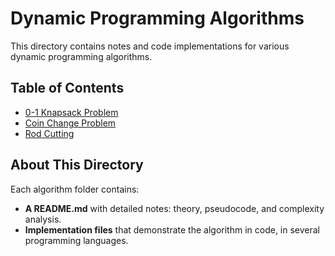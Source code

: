 # Dynamic Programming Algorithms

This directory contains notes and code implementations for various dynamic programming algorithms.

## Table of Contents

- [0-1 Knapsack Problem](./0-1_knapsack/README.md)
- [Coin Change Problem](./coin_change/README.md)
- [Rod Cutting](./rod_cutting/README.md)

## About This Directory

Each algorithm folder contains:
- **A README.md** with detailed notes: theory, pseudocode, and complexity analysis.
- **Implementation files** that demonstrate the algorithm in code, in several programming languages.
